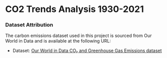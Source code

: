 # CO2 Trends Analysis 1930-2021

### Dataset Attribution

The carbon emissions dataset used in this project is sourced from Our World in Data and is available at the following URL:

- Dataset: [Our World in Data CO₂ and Greenhouse Gas Emissions dataset](https://ourworldindata.org/co2-and-greenhouse-gas-emissions)
